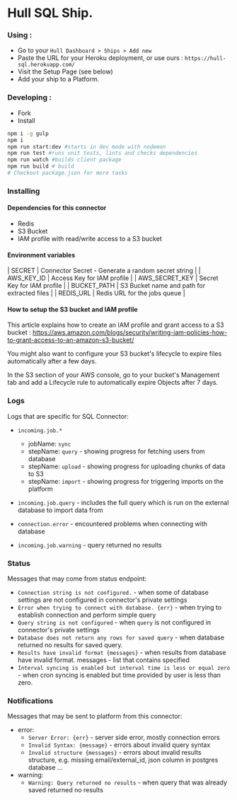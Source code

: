 # Hull SQL Ship.

### Using :

- Go to your `Hull Dashboard > Ships > Add new`
- Paste the URL for your Heroku deployment, or use ours : `https://hull-sql.herokuapp.com/`
- Visit the Setup Page (see below)
- Add your ship to a Platform.

### Developing :

- Fork
- Install

```sh
npm i -g gulp
npm i
npm run start:dev #starts in dev mode with nodemon
npm run test #runs unit tests, lints and checks dependencies
npm run watch #builds client package
npm run build # build
# Checkout package.json for more tasks
```


### Installing 

#### Dependencies for this connector 

- Redis
- S3 Bucket
- IAM profile with read/write access to a S3 bucket

#### Environment variables

| SECRET | Connector Secret - Generate a random secret string |
| AWS_KEY_ID | Access Key for IAM profile |
| AWS_SECRET_KEY | Secret Key for IAM profile |
| BUCKET_PATH | S3 Bucket name and path for extracted files |
| REDIS_URL | Redis URL for the jobs queue |


#### How to setup the S3 bucket and IAM profile

This article explains how to create an IAM profile and grant access to a S3 bucket : https://aws.amazon.com/blogs/security/writing-iam-policies-how-to-grant-access-to-an-amazon-s3-bucket/

You might also want to configure your S3 bucket's lifecycle to expire files automatically after a few days.

In the S3 section of your AWS console, go to your bucket's Management tab and add a Lifecycle rule to automatically expire Objects after 7 days.

### Logs

Logs that are specific for SQL Connector:

* `incoming.job.*`
  - jobName: `sync`
  - stepName: `query` - showing progress for fetching users from database
  - stepName: `upload` - showing progress for uploading chunks of data to S3
  - stepName: `import` - showing progress for triggering imports on the platform

* `incoming.job.query` - includes the full query which is run on the external database to import data from
* `connection.error` - encountered problems when connecting with database
* `incoming.job.warning` - query returned no results

### Status

  Messages that may come from status endpoint: 
  
  * `Connection string is not configured.` - when some of database settings are not configured in connector's private settings
  * `Error when trying to connect with database. {err}` - when trying to establish connection and perform simple query 
  * `Query string is not configured` - when `query` is not configured in connector's private settings
  * `Database does not return any rows for saved query` - when database returned no results for saved query.
  * `Results have invalid format {messages}` - when results from database have invalid format. messages - list that contains specified 
  * `Interval syncing is enabled but interval time is less or equal zero` - when cron syncing is enabled but time provided by user is less than zero.

### Notifications

  Messages that may be sent to platform from this connector:
    
   - error: 
      * `Server Error: {err}` - server side error, mostly connection errors
      * `Invalid Syntax: {message}` - errors about invalid query syntax
      * `Invalid structure {messages}` - errors about invalid results structure, e.g. missing email/external_id, json column in postgres database ...
   - warning:
      * `Warning: Query returned no results` - when query that was already saved returned no results
